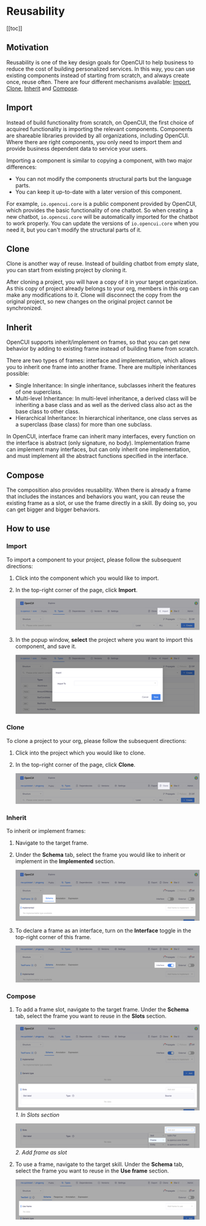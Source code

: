 # Reusability

[[toc]]

## Motivation
Reusability is one of the key design goals for OpenCUI to help business to reduce the cost of building personalized services. In this way, you can use existing components instead of starting from scratch, and always create once, reuse often. There are four different mechanisms available: [Import](#import), [Clone](#clone), [Inherit](#inherit) and [Compose](#compose).

## Import
Instead of build functionality from scratch, on OpenCUI, the first choice of acquired functionality is importing the relevant components. Components are shareable libraries provided by all organizations, including OpenCUI. Where there are right components, you only need to import them and provide business dependent data to service your users. 

Importing a component is similar to copying a component, with two major differences:
- You can not modify the components structural parts but the language parts.
- You can keep it up-to-date with a later version of this component.

For example, `io.opencui.core` is a public component provided by OpenCUI, which provides the basic functionality of one chatbot. So when creating a new chatbot, `io.opencui.core` will be automatically imported for the chatbot to work properly. You can update the versions of `io.opencui.core` when you need it, but you can't modify the structural parts of it. 

## Clone
Clone is another way of reuse. Instead of building chatbot from empty slate, you can start from existing project by cloning it. 

After cloning a project, you will have a copy of it in your target organization. As this copy of project already belongs to your org, members in this org can make any modifications to it. Clone will disconnect the copy from the original project, so new changes on the original project cannot be synchronized. 

## Inherit
OpenCUI supports inherit/implement on frames, so that you can get new behavior by adding to existing frame instead of building frame from scratch. 

There are two types of frames: interface and implementation, which allows you to inherit one frame into another frame. There are multiple inheritances possible: 
- Single Inheritance: In single inheritance, subclasses inherit the features of one superclass. 
- Multi-level Inheritance: In multi-level inheritance, a derived class will be inheriting a base class and as well as the derived class also act as the base class to other class.
- Hierarchical Inheritance: In hierarchical inheritance, one class serves as a superclass (base class) for more than one subclass.

In OpenCUI, interface frame can inherit many interfaces, every function on the interface is abstract (only signature, no body). Implementation frame can implement many interfaces, but can only inherit one implementation, and must implement all the abstract functions specified in the interface. 

## Compose
The composition also provides reusability. When there is already a frame that includes the instances and behaviors you want, you can reuse the existing frame as a slot, or use the frame directly in a skill. By doing so, you can get bigger and bigger behaviors.

## How to use

### Import
To import a component to your project, please follow the subsequent directions: 
1. Click into the component which you would like to import.
2. In the top-right corner of the page, click **Import**.

   ![import icon](/images/platform/reusability/import-icon.png)

3. In the popup window, **select** the project where you want to import this component, and save it.

   ![import project](/images/platform/reusability/import-project.png)

### Clone
To clone a project to your org, please follow the subsequent directions: 
1. Click into the project which you would like to clone.
2. In the top-right corner of the page,  click **Clone**.
   
   ![clone icon](/images/platform/reusability/clone-icon.png)

### Inherit
To inherit or implement frames:
1. Navigate to the target frame.
2. Under the **Schema** tab, select the frame you would like to inherit or implement in the **Implemented** section. 

   ![inherit](/images/platform/reusability/inherit.png)

3. To declare a frame as an interface, turn on the **Interface** toggle in the top-right corner of this frame.  

   ![inherit interface](/images/platform/reusability/inherit-interface.png)

### Compose
1. To add a frame slot, navigate to the target frame. Under the **Schema** tab, select the frame you want to reuse in the **Slots** section. 

   ![compose](/images/platform/reusability/compose.png)
   *1. In Slots section*

   ![compose frame](/images/platform/reusability/compose-frame.png)
   *2. Add frame as slot*

2. To use a frame, navigate to the target skill. Under the **Schema** tab, select the frame you want to reuse in the **Use frame** section.

   ![use frame](/images/platform/reusability/use-frame.png)